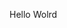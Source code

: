 Hello Wolrd














































































































































































